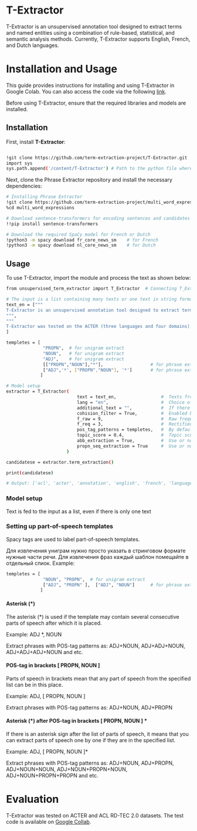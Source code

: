 # T-Extractor

T-Extractor is an unsupervised annotation tool designed to extract terms and named entities using a combination of rule-based, statistical, and semantic analysis methods. Currently, T-Extractor supports English, French, and Dutch languages.


# Installation and Usage

This guide provides instructions for installing and using T-Extractor in Google Colab. You can also access the code via the following [link](https://colab.research.google.com/drive/1eYdumGQ8bA3MUd-MCGIdBoNnX3Nm_S_N?usp=sharing).

Before using T-Extractor, ensure that the required libraries and models are installed.

## Installation

First, install **T-Extractor**:

```bash

!git clone https://github.com/term-extraction-project/T-Extractor.git
import sys
sys.path.append('/content/T-Extractor') # Path to the python file where the T-Extractor code is located

```

Next, clone the Phrase Extractor repository and install the necessary dependencies:

```bash
# Installing Phrase Extractor
!git clone https://github.com/term-extraction-project/multi_word_expressions.git
%cd multi_word_expressions

# Download sentence-transformers for encoding sentences and candidates
!!pip install sentence-transformers

# Download the required SpaCy model for French or Dutch
!python3 -m spacy download fr_core_news_sm    # for French
!python3 -m spacy download nl_core_news_sm    # for Dutch

```


## Usage

To use T-Extractor, import the module and process the text as shown below:

```bash
from unsupervised_term_extractor import T_Extractor  # Connecting T_Extractor

# The input is a list containing many texts or one text in string format.
text_en = ["""
T-Extractor is an unsupervised annotation tool designed to extract terms and named entities using a combination of rule-based, statistical, and semantic analysis methods. Currently, T-Extractor supports English, French, and Dutch languages.
""",
"""
T-Extractor was tested on the ACTER (three languages and four domains) and ACL RD-TEC 2.0 datasets, where the average F1 score was about 40% on English, outperform-ing some supervised methods. """
]

templetes = [
              "PROPN",  # for unigram extract
              "NOUN",   # for unigram extract
              "ADJ",    # for unigram extract
              [["PROPN","NOUN"],"*"],                  # for phrase extract
              ["ADJ",'*', ["PROPN","NOUN"], '*']       # for phrase extract
             ]

# Model setup
extractor = T_Extractor(
                           text = text_en,                 #  Texts from which terms need to be extracted
                           lang = "en",                    #  Choice of language from English(en), French(fr) and Dutch(nl). English is the default
                           additional_text = "",           #  If there is text of the same domain as the target. Needed to increase the frequency of phrases. 
                           cohision_filter = True,         #  Enabled by default. Filtering extracted phrases using frequencies.
                           f_raw = 9,                      #  Raw frequency threshold
                           f_req = 3,                      #  Rectified frequency threshold 
                           pos_tag_patterns = templetes,   #  By default, they are embedded in the model. You can apply your own templates.
                           topic_score = 0.4,              #  Topic score threshold
                           abb_extraction = True,          #  Use or not additional rule for extracting abbreviations
                           propn_seq_extraction = True     #  Use or not additional rule for extracting sequences of proper nouns (PRON)
                       )

candidatese = extractor.term_extraction()

print(candidatese)

# Output: ['acl', 'acter', 'annotation', 'english', 'french', 'languages', 't-extractor']

```


### Model setup

Text is fed to the input as a list, even if there is only one text

### Setting up part-of-speech templates

Spacy tags are used to label part-of-speech templates.

Для извлечения униграм нужно просто указать в стринговом формате нужные части речи. Для извлечения фраз каждый шаблон помещайте в отдельный спиок.
Example:
```bash
templetes = [
              "NOUN", "PROPN",  # for unigram extract
              ["ADJ", "PROPN" ],  ["ADJ", "NOUN"]      # for phrase extract
             ]
```

#### Asterisk (*)
The asterisk (*) is used if the template may contain several consecutive parts of speech after which it is placed.

Example: ADJ *, NOUN

Extract phrases with POS-tag patterns as: ADJ+NOUN, ADJ+ADJ+NOUN, ADJ+ADJ+ADJ+NOUN and etc.


#### POS-tag in brackets [ PROPN, NOUN ]
Parts of speech in brackets mean that any part of speech from the specified list can be in this place.

Example: ADJ, [ PROPN, NOUN ]

Extract phrases with POS-tag patterns as: ADJ+NOUN, ADJ+PROPN

#### Asterisk (*) after POS-tag in brackets [ PROPN, NOUN ] *
If there is an asterisk sign after the list of parts of speech, it means that you can extract parts of speech one by one if they are in the specified list.

Example: ADJ, [ PROPN, NOUN ]*

Extract phrases with POS-tag patterns as: ADJ+NOUN, ADJ+PROPN, ADJ+NOUN+NOUN, ADJ+NOUN+PROPN+NOUN,   ADJ+NOUN+PROPN+PROPN and etc.


# Evaluation

T-Extractor was tested on ACTER and ACL RD-TEC 2.0 datasets. The test code is available on [Google Collab](https://colab.research.google.com/drive/1LgGsv5FawMZOVrFhhpIpkrqbgx1q4nu3?usp=sharing). 


